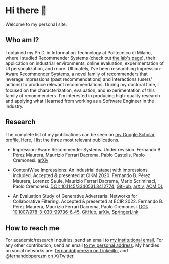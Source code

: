 # Hi there 👋

Welcome to my personal site. 

## Who am I?

I obtained my Ph.D. in Information Technology at Politecnico di Milano, where I studied Recommender Systems (check out [the lab's page](http://recsys.deib.polimi.it)), their application on industrial environments, online evaluation, experimentation of UI personalization, and more. 
Ultimately, I've been researching Impression-Aware Recommender Systems, a novel family of recommenders that leverage impressions (past recommendations) and interactions (users' actions) to produce relevant recommendations. 
During my doctoral time, I focused on the characterization, evaluation, and experimentation of this family of recommenders.
I'm interested in producing high-quality research and applying what I learned from working as a Software Engineer in the industry.

## Research
The complete list of my publications can be seen on [my Google Scholar profile](https://scholar.google.com/citations?user=Zfi0rrgAAAAJ).
Here, I list the three most relevant publications.

- Impression-Aware Recommender Systems. Under revision.
  Fernando  B. Pérez Maurera, Maurizio Ferrari Dacrema, Pablo Castells, Paolo Cremonesi.
  [arXiv](https://arxiv.org/abs/2308.07857)

- ContentWise Impressions: An industrial dataset with impressions included. Accepted & presented at CIKM 2020.
  Fernando B. Pérez Maurera, Lorenzo Saule, Maurizio Ferrari Dacrema, Mario Scriminaci, Paolo Cremonesi.
  [DOI: 10.1145/3340531.3412774](https://doi.org/10.1145/3340531.3412774), [GitHub](https://github.com/ContentWise/contentwise-impressions), [arXiv](https://arxiv.org/abs/2008.01212), [ACM DL](https://dl.acm.org/doi/10.1145/3340531.3412774) 

- An Evaluation Study of Generative Adversarial Networks for Collaborative Filtering. Accepted & presented at ECIR 2022.
  Fernando  B. Pérez Maurera, Maurizio Ferrari Dacrema, Paolo Cremonesi.
  [DOI: 10.1007/978-3-030-99736-6_45](https://doi.org/10.1007/978-3-030-99736-6_45), [GitHub](https://github.com/recsyspolimi/ecir-2022-an-evaluation-of-GAN-for-CF), [arXiv](https://arxiv.org/abs/2308.07857), [SpringerLink](https://link.springer.com/chapter/10.1007/978-3-030-99736-6_45)


## How to reach me

For academic/research inquiries, send an email to [my institutional email](mailto:fernandobenjamin.perez@polimi.it). 
For any other contribution, send an email [to my personal address](mailto:fperezmaurera@gmail.com). My handles on social networks are: [fernandobperezm on LinkedIn](https://www.linkedin.com/in/fernandobperezm), and [@fernandobperezm on X/Twitter](https://twitter.com/FernandoBPerezM).
